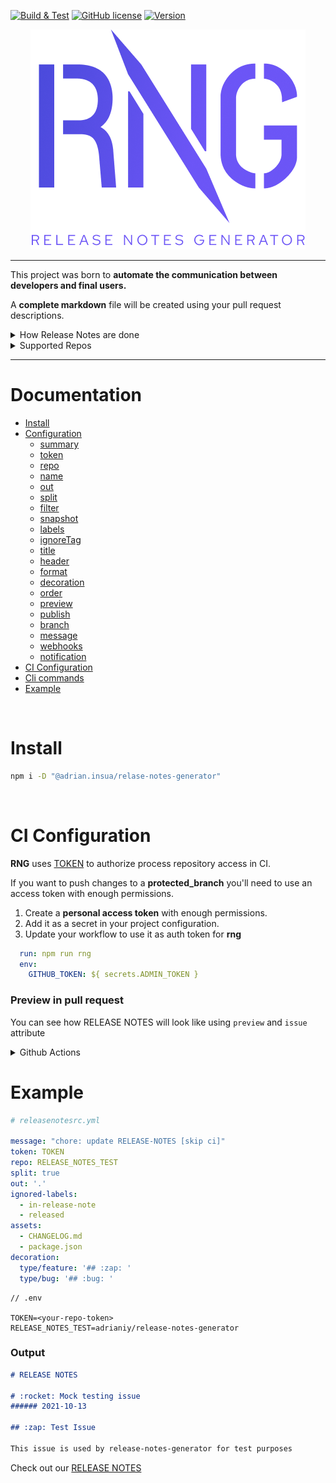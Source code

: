 [![Build & Test][build-badge]][build-link]
[![GitHub license][license-image]][repo-link]
[![Version][version-image]][repo-version-link]

<p align="center">
  <img alt="RNG" src="./assets/RNG.png">
</p>

---

This project was born to **automate the communication between developers and final users.**

A **complete markdown** file will be created using your pull request descriptions. 

<details>
	<summary>How Release Notes are done</summary>

1. Parse every PR **in latest RELEASE**.
	
2. **Filter** Pull Requests by label.
	
3. Add PR title and description to `RELEASE-NOTE.md`.

4. **Mark** Release note section as feature, bug, refactor, etc.
	
5. If you set `publish: true` 
    - All changes will be commited to your repo.
    - Tag pull requests with `in-release-note` label.
	
6. Execute plugins, like TEAMS webhooks
	
</details>

<details>
	<summary>Supported Repos</summary

- **GITHUB** via [@octokit](https://github.com/octokit/octokit.js).

- **TEAMS** via Webhooks.
		
</details>

---

# Documentation

- [Install](#install)
- [Configuration](/src/configuration#configuration-file)
  - [summary](/src/configuration#summary)
  - [token](/src/configuration#token)
  - [repo](/src/configuration#repo)
  - [name](/src/configuration#name)
  - [out](/src/configuration#out)
  - [split](/src/configuration#split)
  - [filter](/src/configuration#filter)
  - [snapshot](/src/configuration#snapshot)
  - [labels](/src/configuration#labels)
  - [ignoreTag](/src/configuration#ignore-tag)
  - [title](/src/configuration#title)
  - [header](/src/configuration#header)
  - [format](/src/configuration#format)
  - [decoration](/src/configuration#decoration)
  - [order](/src/configuration#order)
  - [preview](/src/configuration#preview)
  - [publish](/src/configuration#publish)
  - [branch](/src/configuration#branch)
  - [message](/src/configuration#message)
  - [webhooks](/src/configuration#webhooks)
  - [notification](/src/configuration#notification)
- [CI Configuration](#ci-configuration)
- [Cli commands](/src/commander#readme)
- [Example](#example)

<br/>
		
# Install

```bash
npm i -D "@adrian.insua/relase-notes-generator"
```
		
<br/>

# CI Configuration

**RNG** uses [TOKEN](/src/configuration#token) to authorize process repository access in CI.

If you want to push changes to a **protected_branch** you'll need to use an access token with enough permissions.

1. Create a **personal access token** with enough permissions.
2. Add it as a secret in your project configuration.
3. Update your workflow to use it as auth token for **rng**

```yml
  run: npm run rng
  env:
    GITHUB_TOKEN: ${ secrets.ADMIN_TOKEN }
```

### Preview in pull request

You can see how RELEASE NOTES will look like using `preview` and `issue` attribute

<details>
  <summary>Github Actions</summary>

#### Workflow 

```yml
name: Preview Release Notes in PR

on:
  workflow_dispatch:
  pull_request:
    branches:
      - develop

jobs:
  build:
    name: Release notes preview
    runs-on: ubuntu-latest
    steps:
      - uses: actions/checkout@v2
        with:
          persist-credentials: false
      - uses: actions/setup-node@v2
        with:
          node-version: 16
      - run: npm ci
      - run: npm run build
      - run: npm run preview -- ${{ github.event.number }}
        env:
          GITHUB_TOKEN: ${{ secrets.ADMIN_TOKEN }}
```

```json
{ 
  "scripts": {
    "preview": "rng gen -v --snapshot -f '' --issue"
  }
}
```

Workflow steps:

- Pass  `issue` to `preview` script.
- Set [snapshot](/src/configuration#snapshot) flag to parse pull requests since latest release.

##### Custom configuration file

You can use a custom config file for this process

```json
{ 
  "scripts": {
    "preview": "rng gen -v -c .releasenotes-preview.yml --issue"
  }
}
```

```yaml
# releasenote-preview
snapshot: true
filter: ''
decoration:
  type/feature: '## :sparkles: '
  type/bug: '## :bug: '
```
</details>

# Example

```yml
# releasenotesrc.yml

message: "chore: update RELEASE-NOTES [skip ci]"
token: TOKEN
repo: RELEASE_NOTES_TEST
split: true
out: '.'
ignored-labels:
  - in-release-note
  - released
assets:
  - CHANGELOG.md
  - package.json
decoration:
  type/feature: '## :zap: '
  type/bug: '## :bug: '
```

```
// .env

TOKEN=<your-repo-token>
RELEASE_NOTES_TEST=adrianiy/release-notes-generator
```

### Output

```markdown
# RELEASE NOTES

# :rocket: Mock testing issue 
###### 2021-10-13

## :zap: Test Issue

This issue is used by release-notes-generator for test purposes
```

Check out our [RELEASE NOTES](/release-notes)

[build-badge]: https://github.com/adrianiy/release-notes-generator/workflows/Build%20&%20Test/badge.svg
[build-link]: https://github.com/adrianiy/release-notes-generator/actions?query=workflow%3A"Build+%26+Test"
[license-image]: https://badgen.net/github/license/adrianiy/release-notes-generator
[version-image]: https://badgen.net/github/release/adrianiy/release-notes-generator/stable
[repo-link]: https://github.com/adrianiy/release-notes-generator
[repo-version-link]: https://github.com/adrianiy/release-notes-generator/releases

